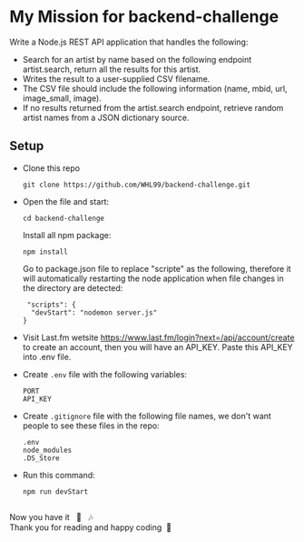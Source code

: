 # My Mission for backend-challenge
Write a Node.js REST API application that handles the following:
- Search for an artist by name based on the following endpoint artist.search, return all the results for this artist.
- Writes the result to a user-supplied CSV filename.
- The CSV file should include the following information (name, mbid, url, image_small, image).
- If no results returned from the artist.search endpoint, retrieve random artist names from a JSON dictionary source.


## Setup

- Clone this repo
  ```
  git clone https://github.com/WHL99/backend-challenge.git
  ```
- Open the file and start:

  ```
  cd backend-challenge
  ```
  Install all npm package: 
  ```
  npm install
  ```
  Go to package.json file to replace "scripte" as the following, therefore it will automatically restarting the node application when file changes in the directory are detected:
  ```
   "scripts": {
    "devStart": "nodemon server.js"
  }
  ```
- Visit Last.fm wetsite https://www.last.fm/login?next=/api/account/create to create an account, then you will have an API_KEY. Paste this API_KEY into .env file. 
- Create ```.env``` file with the following variables:
  ```
  PORT
  API_KEY
  ```
- Create ```.gitignore``` file with the following file names, we don't want people to see these files in the repo:
  ```
  .env
  node_modules
  .DS_Store
  ```
- Run this command:
  ```
  npm run devStart
  ```

## 
Now you have it&nbsp;&nbsp;&nbsp;🎉&nbsp;&nbsp;&nbsp;🎶 <br>
Thank you for reading and happy coding &nbsp;💚
